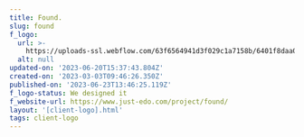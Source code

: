 ```yaml
---
title: Found.
slug: found
f_logo:
  url: >-
    https://uploads-ssl.webflow.com/63f6564941d3f029c1a7158b/6401f8daa013d9263f3a6ec2_Found.png
  alt: null
updated-on: '2023-06-20T15:37:43.804Z'
created-on: '2023-03-03T09:46:26.350Z'
published-on: '2023-06-23T13:46:25.119Z'
f_logo-status: We designed it
f_website-url: https://www.just-edo.com/project/found/
layout: '[client-logo].html'
tags: client-logo
---
```



